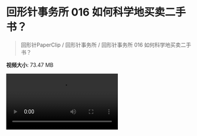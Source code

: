 # 回形针事务所 016 如何科学地买卖二手书？

> 回形针PaperClip / 回形针事务所 / 回形针事务所 016 如何科学地买卖二手书？

**视频大小**: 73.47 MB

<div class="video"><video src="https://file.hsyhx.top/archive/PaperClip/事务所/016.mp4" controls preload>🤔 您的浏览器不支持 video 标签</video></div>